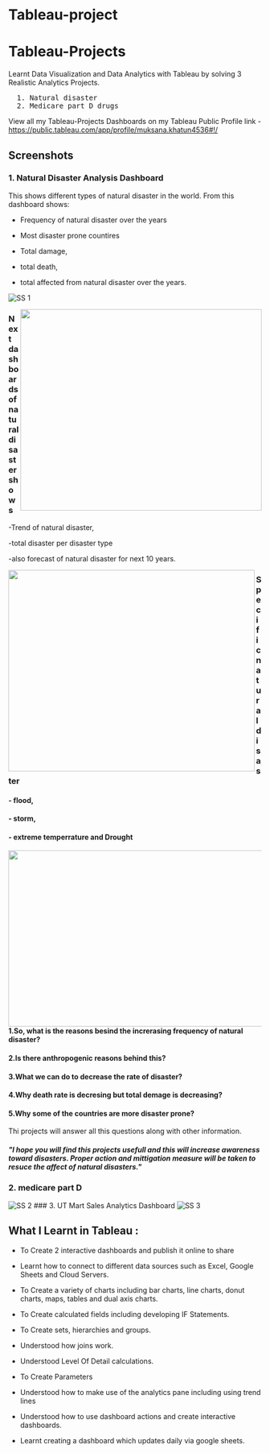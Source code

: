# Tableau-project
# Tableau-Projects
Learnt Data Visualization and Data Analytics with Tableau by solving 3 Realistic Analytics Projects.
  <pre>
  1. Natural disaster  
  2. Medicare part D drugs  </pre>
  
  
View all my Tableau-Projects Dashboards on my Tableau Public Profile link -
https://public.tableau.com/app/profile/muksana.khatun4536#!/
## Screenshots
### 1. Natural Disaster Analysis Dashboard
This shows different types of natural disaster in the world. From this dashboard shows:

- Frequency of natural disaster over the years

- Most disaster prone countires

- Total damage,

- total death,

- total affected from natural disaster over the years.

<img src="https://github.com/muksanakhatun/Tableau-project/blob/main/natural%20dis%20front%20page.png" alt="SS 1"/>


<a href="https://github.com/muksanakhatun/Tableau-project/blob/main/natural%20disaster%202nd.png"><img align="right" width="480" height="400" src="https://github.com/muksanakhatun/Tableau-project/blob/main/natural%20disaster%202nd.png"></a>
<!-- <a href="https://github.com/muksanakhatun/Tableau-project/blob/main/natural%20disaster%202nd.png"><img align="right" width="480" height="400" src="https://github.com/muksanakhatun/Tableau-project/blob/main/natural%20disaster%202nd.png"></a> -->


### Next dashboards of natural disaster shows
-Trend of natural disaster, 

-total disaster per disaster type 

-also forecast of natural disaster for next 10 years.

<a href="https://github.com/muksanakhatun/Tableau-project/blob/main/natural%20disaster%203rd.png"><img align="left" width="490" height="400" src="https://github.com/muksanakhatun/Tableau-project/blob/main/natural%20disaster%203rd.png"></a>
<!-- <a href="https://github.com/muksanakhatun/Tableau-project/blob/main/natural%20disaster%203rd.png"><img align="left" width="490" height="400" src="https://github.com/muksanakhatun/Tableau-project/blob/main/natural%20disaster%203rd.png"></a> -->


### Specific  natural disaster 
#### - flood,

#### - storm, 

#### - extreme temperrature and Drought

<a href="https://github.com/muksanakhatun/Tableau-project/blob/main/natural%20disaster%204th.png"><img align="right" width="700" height="350" src="https://github.com/muksanakhatun/Tableau-project/blob/main/natural%20disaster%204th.png"></a>
<!-- <a href="https://github.com/muksanakhatun/Tableau-project/blob/main/natural%20disaster%204th.png"><img align="right" width="700" height="350" src="https://github.com/muksanakhatun/Tableau-project/blob/main/natural%20disaster%204th.png"></a> -->


#### 1.So, what is the reasons besind the increrasing frequency of natural disaster?

#### 2.Is there anthropogenic reasons behind this?

#### 3.What we can do to decrease the rate of disaster?

#### 4.Why death rate is decresing but total demage is decreasing?

#### 5.Why some of the countries are more disaster prone?

Thi projects will answer all this questions along with other information.









##### "I hope you will find this projects usefull and this will increase awareness toward disasters. Proper action and mittigation measure will be taken to resuce the affect of natural disasters."

### 2. medicare part D 
<img src="https://github.com pic link Image.PNG" alt="SS 2"/>
### 3. UT Mart Sales Analytics Dashboard

<img src="https://github.com/pic linkPNG.PNG" alt="SS 3"/>







## What I Learnt in Tableau :



  - To Create 2 interactive dashboards and publish it online to share

  - Learnt how to connect to different data sources such as Excel, Google Sheets and Cloud Servers.

  - To Create a variety of charts including bar charts, line charts, donut charts, maps, tables and dual axis charts.

  - To Create calculated fields including developing IF Statements.

  - To Create sets, hierarchies and groups.

  - Understood how joins work.

  - Understood Level Of Detail calculations.

  - To Create Parameters

  - Understood how to make use of the analytics pane including using trend lines

  - Understood how to use dashboard actions and create interactive dashboards.

  - Learnt creating a dashboard which updates daily via google sheets.            
